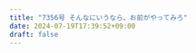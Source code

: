 ```yaml
---
title: "7356号 そんなにいうなら、お前がやってみろ"
date: 2024-07-19T17:39:52+09:00
draft: false
---
```


```
```

```
```
